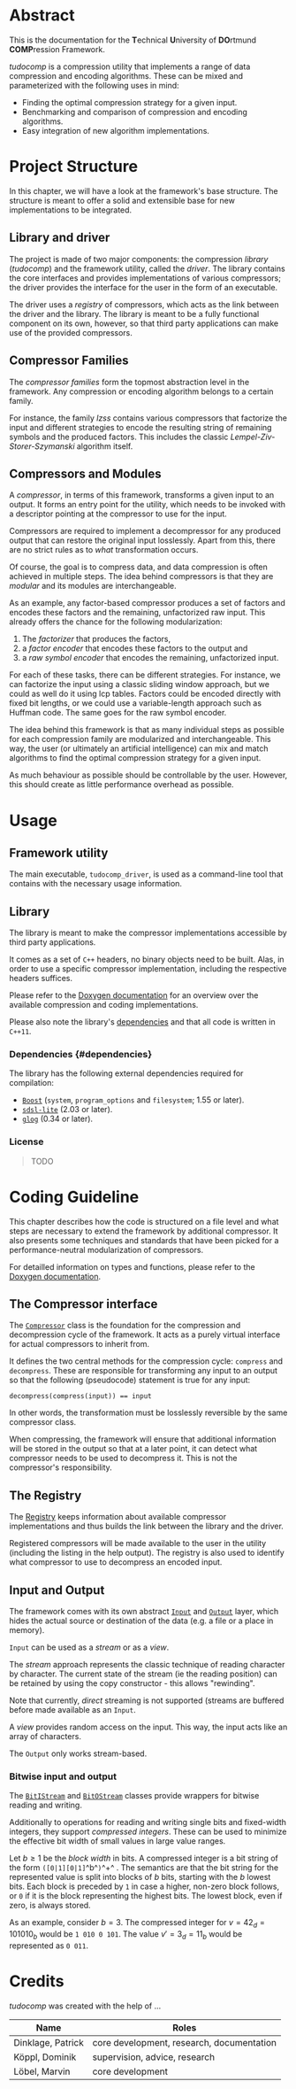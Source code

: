 # Abstract

This is the documentation for the **T**echnical **U**niversity of **DO**rtmund **COMP**ression Framework.

*tudocomp* is a compression utility that implements a range of data compression
and encoding algorithms. These can be mixed and parameterized with the
following uses in mind:

* Finding the optimal compression strategy for a given input.
* Benchmarking and comparison of compression and encoding algorithms.
* Easy integration of new algorithm implementations.

# Project Structure

In this chapter, we will have a look at the framework's base structure. The
structure is meant to offer a solid and extensible base for new implementations
to be integrated.

## Library and driver

The project is made of two major components: the compression *library*
(*tudocomp*) and the framework utility, called the *driver*. The library
contains the core interfaces and provides implementations of various
compressors; the driver provides the interface for the user in the form of an
executable.

The driver uses a *registry* of compressors, which acts as the link between the
driver and the library. The library is meant to be a fully functional component
on its own, however, so that third party applications can make use of the
provided compressors.

## Compressor Families

The *compressor families* form the topmost abstraction level in the framework.
Any compression or encoding algorithm belongs to a certain family.

For instance, the family *lzss* contains various compressors that factorize
the input and different strategies to encode the resulting string of
remaining symbols and the produced factors. This includes the classic
*Lempel-Ziv-Storer-Szymanski* algorithm itself.

## Compressors and Modules

A *compressor*, in terms of this framework, transforms a given input to an
output. It forms an entry point for the utility, which needs to be invoked
with a descriptor pointing at the compressor to use for the input.

Compressors are required to implement a decompressor for any produced output
that can restore the original input losslessly. Apart from this, there are no
strict rules as to *what* transformation occurs.

Of course, the goal is to compress data, and data compression is often achieved
in multiple steps. The idea behind compressors is that they are *modular* and
its modules are interchangeable.

As an example, any factor-based compressor produces a set of factors and
encodes these factors and the remaining, unfactorized raw input. This already
offers the chance for the following modularization:

1. The *factorizer* that produces the factors,
2. a *factor encoder* that encodes these factors to the output and
3. a *raw symbol encoder* that encodes the remaining, unfactorized input.

For each of these tasks, there can be different strategies. For instance, we
can factorize the input using a classic sliding window approach, but we could
as well do it using lcp tables. Factors could be encoded directly with fixed
bit lengths, or we could use a variable-length approach such as Huffman code.
The same goes for the raw symbol encoder.

The idea behind this framework is that as many individual steps as possible for
each compression family are modularized and interchangeable. This way, the
user (or ultimately an artificial intelligence) can mix and match algorithms to
find the optimal compression strategy for a given input.

As much behaviour as possible should be controllable by the user. However,
this should create as little performance overhead as possible.

# Usage

## Framework utility

The main executable, `tudocomp_driver`, is used as a command-line tool that
contains with the necessary usage information.

## Library

The library is meant to make the compressor implementations accessible by third
party applications.

It comes as a set of `C++` headers, no binary objects need to be built. Alas,
in order to use a specific compressor implementation, including the respective
headers suffices.

Please refer to the [Doxygen documentation](about:blank) for an overview over
the available compression and coding implementations.

Please also note the library's [dependencies](#dependencies) and that all code
is written in `C++11`.

### Dependencies {#dependencies}

The library has the following external dependencies required for compilation:

* [`Boost`](http://www.boost.org/) (`system`, `program_options` and `filesystem`; 1.55 or later).
* [`sdsl-lite`](https://github.com/simongog/sdsl-lite) (2.03 or later).
* [`glog`](https://github.com/google/glog) (0.34 or later).

### License

>TODO

# Coding Guideline

This chapter describes how the code is structured on a file level and what
steps are necessary to extend the framework by additional compressor. It also
presents some techniques and standards that have been picked for a
performance-neutral modularization of compressors.

For detailled information on types and functions, please refer to the
[Doxygen documentation](about:blank).

## The Compressor interface

The [`Compressor`](about:blank) class is the foundation for the compression and
decompression cycle of the framework. It acts as a purely virtual interface for
actual compressors to inherit from.

It defines the two central methods for the compression cycle: `compress` and
`decompress`. These are responsible for transforming any input to an output
so that the following (pseudocode) statement is true for any input:

    decompress(compress(input)) == input

In other words, the transformation must be losslessly reversible by the same
compressor class.

When compressing, the framework will ensure that additional information will be
stored in the output so that at a later point, it can detect what compressor
needs to be used to decompress it. This is not the compressor's responsibility.

## The Registry

The [Registry](about:blank) keeps information about available compressor
implementations and thus builds the link between the library and the driver.

Registered compressors will be made available to the user in the utility
(including the listing in the help output). The registry is also used to
identify what compressor to use to decompress an encoded input.

## Input and Output

The framework comes with its own abstract [`Input`](about:blank) and
[`Output`](about:blank) layer, which hides the actual source or destination of
the data (e.g. a file or a place in memory).

`Input` can be used as a *stream* or as a *view*.

The *stream* approach represents the classic technique of reading character by
character. The current state of the stream (ie the reading position) can be
retained by using the copy constructor - this allows "rewinding".

Note that currently, *direct* streaming is not supported (streams are buffered
before made available as an `Input`.

A *view* provides random access on the input. This way, the input acts like an
array of characters.

The `Output` only works stream-based.

### Bitwise input and output

The [`BitIStream`](about:blank) and [`BitOStream`](about:blank) classes provide
wrappers for bitwise reading and writing.

Additionally to operations for reading and writing single bits and fixed-width
integers, they support *compressed integers*. These can be used to minimize
the effective bit width of small values in large value ranges.

Let $b \geq 1$ be the *block width* in bits. A compressed integer is a bit
string of the form `([0|1][0|1]`^b^`)`^+^ . The semantics are that the bit
string for the represented value is split into blocks of $b$ bits, starting
with the $b$ lowest bits. Each block is preceded by `1` in case a higher,
non-zero block follows, or `0` if it is the block representing the highest
bits. The lowest block, even if zero, is always stored.

As an example, consider $b=3$. The compressed integer for $v = 42_d = 101010_b$
would be `1 010 0 101`. The value $v' = 3_d = 11_b$ would be represented as
`0 011`.

# Credits

*tudocomp* was created with the help of ...

| Name | Roles |
| ---- | ----- |
| Dinklage, Patrick | core development, research, documentation |
| Köppl, Dominik    | supervision, advice, research |
| Löbel, Marvin     | core development |

